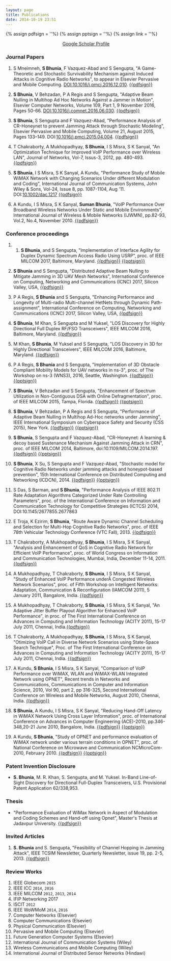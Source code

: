 ```yaml
---
layout: page
title: Publications
date: 2014-10-19 23:51
---
```

{% assign pdfsign = '<i class="fa fa-file-pdf-o"></i>'%}
{% assign pptsign = '<i class="fa fa-file-powerpoint-o"></i>'%}
{% assign link = '<i class="fa fa-link"></i>'%}


<div style="text-align:center;">
  <a href="https://scholar.google.com/citations?user=KvvkHMIAAAAJ&hl=en&oi=ao">Google Scholar Profile</a>
</div>

### Journal Papers 

1. S Mneimneh, **S Bhunia**, F Vazquez-Abad and S Sengupta, "A Game-Theoretic and Stochastic Survivability Mechanism against Induced Attacks in Cognitive Radio Networks", to appear in Elsevier Pervasive and Mobile Computing. [DOI:10.1016/j.pmcj.2016.12.010](http://dx.doi.org/10.1016/j.pmcj.2016.12.010).  [{{pdfsign}}](manuscripts/pmc_17.pdf)

1. **S Bhunia**, V Behzadan, P A Regis and S Sengupta, "Adaptive Beam Nulling in Multihop Ad Hoc Networks Against a Jammer in Motion", Elsevier Computer Networks, Volume 109, Part 1, 9 November 2016, Pages 50-66. [DOI:10.1016/j.comnet.2016.06.030](http://www.sciencedirect.com/science/article/pii/S1389128616302109).   [{{pdfsign}}](manuscripts/comnet_16.pdf)

1. **S Bhunia**, S Sengupta and F Vazquez-Abad, "Performance Analysis of CR-Honeynet to prevent Jamming Attack through Stochastic Modeling", Elsevier Pervasive and Mobile Computing, Volume 21, August 2015, Pages 133–149. DOI:[10.1016/j.pmcj.2015.04.004](http://www.sciencedirect.com/science/article/pii/S1574119215000784).  [{{pdfsign}}](manuscripts/pmc15.pdf)

1. T Chakraborty, A Mukhopadhyay, **S Bhunia**, I S Misra, S K Sanyal, "An Optimization Technique for Improved VoIP Performance over Wireless LAN", Journal of Networks, Vol-7, Issus-3, 2012, pp. 480-493.   [{{pdfsign}}](manuscripts/jon12.pdf)

1. **S Bhunia**, I S Misra, S K Sanyal, A Kundu, "Performance Study of Mobile WiMAX Network with Changing Scenarios Under different Modulation and Coding", International Journal of Communication Systems, John Wiley & Sons, Vol-24, Issue 8, pp. 1087-1104, Aug '11. DOI:[10.1002/dac.1217](http://onlinelibrary.wiley.com/doi/10.1002/dac.1217/full)   [{{pdfsign}}](manuscripts/ijcs11.pdf)


1. A Kundu, I S Misra, S K Sanyal, **Suman Bhunia**, "VoIP Performance Over Broadband Wireless Networks Under Static and Mobile Environments", International Journal of Wireless & Mobile Networks (IJWMN), pp.82-93, Vol.2, No.4, November 2010.   [{{pdfsign}}](manuscripts/ijwmn10.pdf)

### Conference proceedings

1. 1. **S Bhunia**, and S Sengupta, "Implementation of Interface Agility for Duplex Dynamic Spectrum Access Radio Using USRP", proc. of IEEE MILCOM 2017, Baltimore, Maryland.  [{{pdfsign}}](manuscripts/milcom17.pdf)  [{{pptsign}}](manuscripts/milcom17.pptx)


1. **S Bhunia** and S Sengupta, "Distributed Adaptive Beam Nulling to Mitigate Jamming in 3D UAV Mesh
Networks", International Conference on Computing, Networking and Communications (ICNC) 2017, Silicon Valley, USA, [{{pdfsign}}](manuscripts/icnc17_beamnull.pdf)

1. P A Regis, **S Bhunia** and S Sengupta, "Enhancing Performance and Longevity of Multi-radio Multi-channel HetNets through Dynamic Path-assignment", International Conference on Computing, Networking and Communications (ICNC) 2017, Silicon Valley, USA, [{{pdfsign}}](manuscripts/icnc17_path.pdf)

1. **S Bhunia**, M Khan, S Sengupta and M Yuksel, "LOS Discovery for Highly Directional Full Duplex RF/FSO Transceivers", IEEE MILCOM 2016, Baltimore, Maryland. [{{pdfsign}}](manuscripts/milcom_16_2d.pdf)

1. M Khan, **S Bhunia**, M Yuksel and S Sengupta, "LOS Discovery in 3D for Highly Directional Transceivers", IEEE MILCOM 2016, Baltimore, Maryland. [{{pdfsign}}](manuscripts/milcom_16_3d.pdf)

1. P A Regis, **S Bhunia** and S Sengupta, "Implementation of 3D Obstacle Compliant Mobility Models for UAV networks in ns-3", proc. of The Workshop on ns-3 (WNS3), 2016, Seattle, Washington.  [{{pdfsign}}](manuscripts/wns3_16.pdf)  [{{pptsign}}](manuscripts/wns3_16.pptx)

1. **S Bhunia**, V Behzadan and S Sengupta, "Enhancement of Spectrum Utilization in Non-Contiguous DSA with Online Defragmentation", proc. of IEEE MILCOM 2015, Tampa, Florida.  [{{pdfsign}}](manuscripts/milcom15.pdf)  [{{pptsign}}](manuscripts/milcom15.pptx)

1. **S Bhunia**, V Behzadan, P A Regis and S Sengupta, "Performance of Adaptive Beam Nulling in Multihop Ad-Hoc networks under Jamming", IEEE International Symposium on Cyberspace Safety and Security (CSS 2015), New York.  [{{pdfsign}}](manuscripts/css15.pdf) [{{pptsign}}](manuscripts/css15.pptx)

1. **S Bhunia**, S Sengupta and F Vazquez-Abad, "CR-Honeynet: A learning & decoy based Sustenance Mechanism Against Jamming Attack in CRN", proc. of IEEE MILCOM 2014, Baltimore, doi:10.1109/MILCOM.2014.197. [{{pdfsign}}](manuscripts/milcom14.pdf) [{{pptsign}}](manuscripts/milcom14.pptx)

1. **S Bhunia**, X Su, S Sengupta and F Vazquez-Abad, "Stochastic model for Cognitive Radio Networks under jamming attacks and honeypot-based prevention", 15th International Conference on Distributed Computing and Networking (ICDCN), 2014. [{{pdfsign}}](manuscripts/icdcn14.pdf)  [{{pptsign}}](manuscripts/icdecn_presentation.pdf)

1. S Das, S Barman, and **S Bhunia**, "Performance Analysis of IEEE 802.11 Rate Adaptation Algorithms Categorized Under Rate Controlling Parameters",  proc. of the International Conference on Information and Communication Technology for Competitive Strategies (ICTCS) 2014, DOI:10.1145/2677855.2677863

1. E Troja, K Ezirim, **S Bhunia**, "Route Aware Dynamic Channel Scheduling and Selection for Multi-Hop Cognitive Radio Networks", proc. of IEEE 78th Vehicular Technology Conference (VTC Fall), 2013.  [{{pdfsign}}](manuscripts/vtc10.pdf)

1. T Chakraborty, A Mukhopadhyay, **S Bhunia**, I S Misra, S K Sanyal, "Analysis and Enhancement of QoS in Cognitive Radio Network for Efficient VoIP Performance", proc. of World Congress on Information and Communication Technologies, Mumbai, India, December 11-14, 2011. [{{pdfsign}}](manuscripts/wcitc11.pdf)

1. A Mukhopadhyay, T Chakraborty, **S Bhunia**, I S Misra, S K Sanyal, "Study of Enhanced VoIP Performance underÂ Congested Wireless Network Scenarios", proc. of Fifth Workshop on Intelligent Networks: Adaptation, Communication & Reconfiguration (IAMCOM 2011), 5 January 2011, Bangalore, India. [{{pdfsign}}](manuscripts/iamcom11.pdf)

1. A Mukhopadhyay, T Chakraborty, **S Bhunia**, I S Misra, S K Sanyal, "An Adaptive Jitter Buffer Playout Algorithm for Enhanced VoIP Performance", in proc. of The First International Conference on Advances in Computing and Information Technology (ACITY 2011), 15-17 July 2011, Chennai, India.[{{pdfsign}}](manuscripts/acity11.pdf)


1. T Chakraborty, A Mukhopadhyay, **S Bhunia**, I S Misra, S K Sanyal, "Otimizing VoIP Call in Diverse Network Scenarios using State-Space Search Technique", Proc. of The First International Conference on Advances in Computing and Information Technology (ACITY 2011), 15-17 July 2011, Chennai, India. [{{pdfsign}}](manuscripts/acity11_t.pdf)


1. A Kundu, **S Bhunia**, I S Misra, S K Sanyal, "Comparison of VoIP Performance over WiMAX, WLAN and WiMAX-WLAN Integrated Network using OPNET", Recent trends in Networks and Communications, Communications in Computer and Information Science, 2010, Vol 90, part 2, pp 316-325, Second International Conference on Wireless and Mobile Networks, August 2010, Chennai, India. [{{pdfsign}}](manuscripts/wimon10.pdf)


1. **S Bhunia**, A Kundu, I S Misra, S K Sanyal, "Reducing Hand-Off Latency in WiMAX Network Using Cross Layer Information", proc. of International Conference on Advances in Computer Engineering (ACE)-2010, pp.346-348,20-21 June 2010, Bangalore, India. [{{pdfsign}}](manuscripts/ace10.pdf) [{{pptsign}}](manuscripts/ace10.ppt)

1. A Kundu, **S Bhunia**, "Study of OPNET and performance evaluation of WiMAX network under various terrain conditions in OPNET", proc. of National Conference on Microwave and Communication NCMicroCom-2010, February 2010. [{{pdfsign}}](manuscripts/ncmicrocom.pdf) [{{pptsign}}](manuscripts/ncmicrocom.ppt)

### Patent Invention Disclosure
- **S. Bhunia**, M. R. Khan, S. Sengupta, and M. Yuksel. In-Band Line-of-Sight Discovery for Directional Full-Duplex Transceivers, U.S. Provisional Patent Application 62/338,953.



### Thesis
- "Performance Evaluation of WiMax Network in Aspect of Modulation and Coding Schemes and Hand-off using Opnet", Master's Thesis at Jadavpur University. [{{pdfsign}}](manuscripts/thesis_mtech.pdf)


### Invited Articles
1. **S. Bhunia** and S. Sengupta, "Feasibility of Channel Hopping in Jamming Attack", IEEE TCSIM Newsletter, Quarterly Newsletter, issue 19, pp. 2-5, 2013. [{{pdfsign}}](manuscripts/tccsim.pdf)



### Review Works
1. IEEE Globecom `2015`
1. IEEE ICC `2014`, `2016`
1. IEEE MILCOM `2012`, `2013`, `2014`
1. IFIP Networking 2017
1. ISCIT `2012`
1. IEEE WoWMoM `2014`, `2016`
1. Computer Networks (Elsevier)
2. Computer Communications (Elsevier)
1. Physical Communication (Elsevier)
1. Pervasive and Mobile Computing (Elsevier)
1. Future Generation Computer Systems (Elsevier)
1. International Journal of Communication Systems (Wiley)
1. Wireless Communications and Mobile Computing (Wiley)
1. International Journal of Distributed Sensor Networks (Hindawi)
